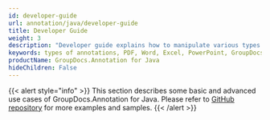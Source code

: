 ```yaml
---
id: developer-guide
url: annotation/java/developer-guide
title: Developer Guide
weight: 3
description: "Developer guide explains how to manipulate various types of annotations in PDF, Word, Excel, PowerPoint documents and images inside your Java applications"
keywords: types of annotations, PDF, Word, Excel, PowerPoint, GroupDocs.Annotation Developer Guide, GroupDocs.Annotation Java Developer Guide, GroupDocs.Annotation Developer Guide Java, Using GroupDocs.Annotation for Java, GroupDocs.Annotation for Java use cases
productName: GroupDocs.Annotation for Java
hideChildren: False
---
```

{{< alert style="info" >}}
This section describes some basic and advanced use cases of GroupDocs.Annotation for Java. Please refer to [GitHub repository](https://github.com/groupdocs-annotation/GroupDocs.Annotation-for-Java) for more examples and samples.
{{< /alert >}}
